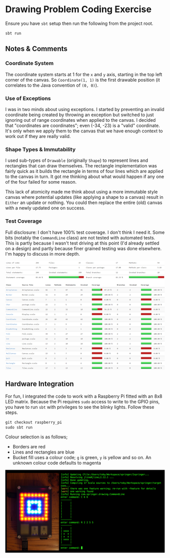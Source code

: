 # Drawing Problem Coding Exercise

Ensure you have `sbt` setup then run the following from the project root.

    sbt run

## Notes & Comments

### Coordinate System

The coordinate system starts at 1 for the `x` and `y` axis, starting in the top left corner of the canvas. So `Coordinate(1, 1)` is the first drawable position (it correlates to the Java convention of `(0, 0)`).

### Use of Exceptions

I was in two minds about using exceptions. I started by preventing an invalid coordinate being created by throwing an exception but switched to just ignoring out of range coordinates when applied to the canvas. I decided that "coordinates are coordinates"; even (-34, -23) is a "valid" coordinate. It's only when we apply them to the canvas that we have enough context to work out if they are really valid.

### Shape Types & Immutability

I used sub-types of `Drawable` (originally `Shape`) to represent lines and rectangles that can draw themselves. The rectangle implementation was fairly quick as it builds the rectangle in terms of four lines which are applied to the canvas in turn. It got me thinking about what would happen if any one of the four failed for some reason.

This lack of atomicity made me think about using a more immutable style canvas where potential updates (like applying a shape to a canvas) result in `Either` an update or nothing. You could then replace the entire (old) canvas with a newly updated one on success.

### Test Coverage

Full disclosure: I don't have 100% test coverage. I don't think I need it. Some bits (notably the `CommandLine` class) are not tested with automated tests. This is partly because I wasn't test driving at this point (I'd already settled on a design) and partly because finer grained testing was done elsewhere. I'm happy to discuss in more depth.

![](coverage.png)


## Hardware Integration

For fun, I integrated the code to work with a Raspberry Pi fitted with an 8x8 LED matrix. Because the Pi requires `sudo` access to write to the GPIO pins, you have to run `sbt` with privileges to see the blinky lights. Follow these steps.

    git checkout raspberry_pi
    sudo sbt run


Colour selection is as follows;

* Borders are red
* Lines and rectangles are blue
* Bucket fill uses a colour code; `g` is green, `y` is yellow and so on. An unknown colour code defaults to magenta

![](raspberry_pi.png)
